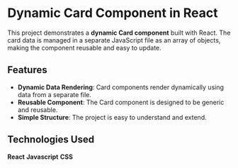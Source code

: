 # Dynamic Card Component in React

This project demonstrates a **dynamic Card component** built with React. The card data is managed in a separate JavaScript file as an array of objects, making the component reusable and easy to update.

## Features
- **Dynamic Data Rendering**: Card components render dynamically using data from a separate file.
- **Reusable Component**: The Card component is designed to be generic and reusable.
- **Simple Structure**: The project is easy to understand and extend.

## Technologies Used
 **React**
 **Javascript**
 **CSS**
